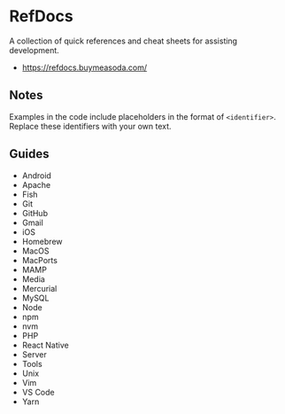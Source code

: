# RefDocs

A collection of quick references and cheat sheets for assisting development.

- https://refdocs.buymeasoda.com/

## Notes

Examples in the code include placeholders in the format of `<identifier>`. Replace these identifiers with your own text.

## Guides

- Android
- Apache
- Fish
- Git
- GitHub
- Gmail
- iOS
- Homebrew
- MacOS
- MacPorts
- MAMP
- Media
- Mercurial
- MySQL
- Node
- npm
- nvm
- PHP
- React Native
- Server
- Tools
- Unix
- Vim
- VS Code
- Yarn
